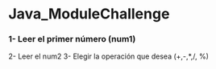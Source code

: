 # Java_ModuleChallenge

### 1- Leer el primer número (num1) <p>
2- Leer el num2 
3- Elegir la operación que desea (+,-,*,/, %)
